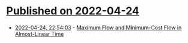 # [Published on 2022-04-24](index.md)

* [2022-04-24, 22:54:03](https://news.ycombinator.com/item?id=31149038) - [Maximum Flow and Minimum-Cost Flow in Almost-Linear Time](https://arxiv.org/abs/2203.00671)

